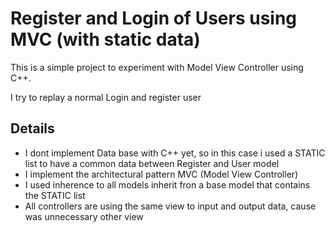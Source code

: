 # Register and Login of Users using MVC (with static data)

This is a simple project to experiment with Model View Controller using C++.

I try to replay a normal Login and register user

## Details

- I dont implement Data base with C++ yet, so in this case i used a STATIC list to have a common data between Register and User model
- I implement the architectural pattern MVC (Model View Controller)
- I used inherence to all models inherit fron a base model that contains the STATIC list
- All controllers are using the same view to input and output data, cause was unnecessary other view